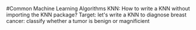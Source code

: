 #Common Machine Learning Algorithms
KNN:
How to write a KNN without importing the KNN package?
Target: let's write a KNN to diagnose breast cancer: classify whether a tumor is benign or magnificient
